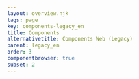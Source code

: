 ```yaml
---
layout: overview.njk
tags: page
key: components-legacy_en
title: Components
alternativetitle: Components Web (Legacy)
parent: legacy_en
order: 3
componentbrowser: true
subset: 2
---
```

